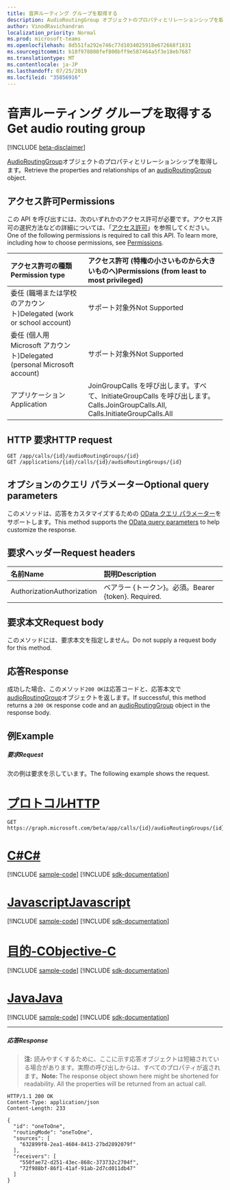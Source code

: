 ```yaml
---
title: 音声ルーティング グループを取得する
description: AudioRoutingGroup オブジェクトのプロパティとリレーションシップを取得します。
author: VinodRavichandran
localization_priority: Normal
ms.prod: microsoft-teams
ms.openlocfilehash: 8d551fa292e746c77d1034025918e672668f1831
ms.sourcegitcommit: b18f978808fef800bff9e587464a5f3e18eb7687
ms.translationtype: MT
ms.contentlocale: ja-JP
ms.lasthandoff: 07/25/2019
ms.locfileid: "35856916"
---
```

# <a name="get-audio-routing-group"></a><span data-ttu-id="e8168-103">音声ルーティング グループを取得する</span><span class="sxs-lookup"><span data-stu-id="e8168-103">Get audio routing group</span></span>

[!INCLUDE [beta-disclaimer](../../includes/beta-disclaimer.md)]

<span data-ttu-id="e8168-104">[AudioRoutingGroup](../resources/audioroutinggroup.md)オブジェクトのプロパティとリレーションシップを取得します。</span><span class="sxs-lookup"><span data-stu-id="e8168-104">Retrieve the properties and relationships of an [audioRoutingGroup](../resources/audioroutinggroup.md) object.</span></span>

## <a name="permissions"></a><span data-ttu-id="e8168-105">アクセス許可</span><span class="sxs-lookup"><span data-stu-id="e8168-105">Permissions</span></span>
<span data-ttu-id="e8168-p101">この API を呼び出すには、次のいずれかのアクセス許可が必要です。アクセス許可の選択方法などの詳細については、「[アクセス許可](/graph/permissions-reference)」を参照してください。</span><span class="sxs-lookup"><span data-stu-id="e8168-p101">One of the following permissions is required to call this API. To learn more, including how to choose permissions, see [Permissions](/graph/permissions-reference).</span></span>

| <span data-ttu-id="e8168-108">アクセス許可の種類</span><span class="sxs-lookup"><span data-stu-id="e8168-108">Permission type</span></span>                        | <span data-ttu-id="e8168-109">アクセス許可 (特権の小さいものから大きいものへ)</span><span class="sxs-lookup"><span data-stu-id="e8168-109">Permissions (from least to most privileged)</span></span> |
|:---------------------------------------|:--------------------------------------------|
| <span data-ttu-id="e8168-110">委任 (職場または学校のアカウント)</span><span class="sxs-lookup"><span data-stu-id="e8168-110">Delegated (work or school account)</span></span>     | <span data-ttu-id="e8168-111">サポート対象外</span><span class="sxs-lookup"><span data-stu-id="e8168-111">Not Supported</span></span>                               |
| <span data-ttu-id="e8168-112">委任 (個人用 Microsoft アカウント)</span><span class="sxs-lookup"><span data-stu-id="e8168-112">Delegated (personal Microsoft account)</span></span> | <span data-ttu-id="e8168-113">サポート対象外</span><span class="sxs-lookup"><span data-stu-id="e8168-113">Not Supported</span></span>                               |
| <span data-ttu-id="e8168-114">アプリケーション</span><span class="sxs-lookup"><span data-stu-id="e8168-114">Application</span></span>                            | <span data-ttu-id="e8168-115">JoinGroupCalls を呼び出します。すべて、InitiateGroupCalls を呼び出します。</span><span class="sxs-lookup"><span data-stu-id="e8168-115">Calls.JoinGroupCalls.All, Calls.InitiateGroupCalls.All</span></span> |

## <a name="http-request"></a><span data-ttu-id="e8168-116">HTTP 要求</span><span class="sxs-lookup"><span data-stu-id="e8168-116">HTTP request</span></span>
<!-- { "blockType": "ignored" } -->
```http
GET /app/calls/{id}/audioRoutingGroups/{id}
GET /applications/{id}/calls/{id}/audioRoutingGroups/{id}
```

## <a name="optional-query-parameters"></a><span data-ttu-id="e8168-117">オプションのクエリ パラメーター</span><span class="sxs-lookup"><span data-stu-id="e8168-117">Optional query parameters</span></span>
<span data-ttu-id="e8168-118">このメソッドは、応答をカスタマイズするための [OData クエリ パラメーター](/graph/query-parameters)をサポートします。</span><span class="sxs-lookup"><span data-stu-id="e8168-118">This method supports the [OData query parameters](/graph/query-parameters) to help customize the response.</span></span>

## <a name="request-headers"></a><span data-ttu-id="e8168-119">要求ヘッダー</span><span class="sxs-lookup"><span data-stu-id="e8168-119">Request headers</span></span>
| <span data-ttu-id="e8168-120">名前</span><span class="sxs-lookup"><span data-stu-id="e8168-120">Name</span></span>          | <span data-ttu-id="e8168-121">説明</span><span class="sxs-lookup"><span data-stu-id="e8168-121">Description</span></span>               |
|:--------------|:--------------------------|
| <span data-ttu-id="e8168-122">Authorization</span><span class="sxs-lookup"><span data-stu-id="e8168-122">Authorization</span></span> | <span data-ttu-id="e8168-p102">ベアラー {トークン}。必須。</span><span class="sxs-lookup"><span data-stu-id="e8168-p102">Bearer {token}. Required.</span></span> |

## <a name="request-body"></a><span data-ttu-id="e8168-125">要求本文</span><span class="sxs-lookup"><span data-stu-id="e8168-125">Request body</span></span>
<span data-ttu-id="e8168-126">このメソッドには、要求本文を指定しません。</span><span class="sxs-lookup"><span data-stu-id="e8168-126">Do not supply a request body for this method.</span></span>

## <a name="response"></a><span data-ttu-id="e8168-127">応答</span><span class="sxs-lookup"><span data-stu-id="e8168-127">Response</span></span>
<span data-ttu-id="e8168-128">成功した場合、このメソッド`200 OK`は応答コードと、応答本文で[audioRoutingGroup](../resources/audioroutinggroup.md)オブジェクトを返します。</span><span class="sxs-lookup"><span data-stu-id="e8168-128">If successful, this method returns a `200 OK` response code and an [audioRoutingGroup](../resources/audioroutinggroup.md) object in the response body.</span></span>

## <a name="example"></a><span data-ttu-id="e8168-129">例</span><span class="sxs-lookup"><span data-stu-id="e8168-129">Example</span></span>

##### <a name="request"></a><span data-ttu-id="e8168-130">要求</span><span class="sxs-lookup"><span data-stu-id="e8168-130">Request</span></span>
<span data-ttu-id="e8168-131">次の例は要求を示しています。</span><span class="sxs-lookup"><span data-stu-id="e8168-131">The following example shows the request.</span></span>


# <a name="httptabhttp"></a>[<span data-ttu-id="e8168-132">プロトコル</span><span class="sxs-lookup"><span data-stu-id="e8168-132">HTTP</span></span>](#tab/http)
<!-- {
  "blockType": "request",
  "name": "get-audioRoutingGroup"
}-->
```http
GET https://graph.microsoft.com/beta/app/calls/{id}/audioRoutingGroups/{id}
```
# <a name="ctabcsharp"></a>[<span data-ttu-id="e8168-133">C#</span><span class="sxs-lookup"><span data-stu-id="e8168-133">C#</span></span>](#tab/csharp)
[!INCLUDE [sample-code](../includes/snippets/csharp/get-audioroutinggroup-csharp-snippets.md)]
[!INCLUDE [sdk-documentation](../includes/snippets/snippets-sdk-documentation-link.md)]

# <a name="javascripttabjavascript"></a>[<span data-ttu-id="e8168-134">Javascript</span><span class="sxs-lookup"><span data-stu-id="e8168-134">Javascript</span></span>](#tab/javascript)
[!INCLUDE [sample-code](../includes/snippets/javascript/get-audioroutinggroup-javascript-snippets.md)]
[!INCLUDE [sdk-documentation](../includes/snippets/snippets-sdk-documentation-link.md)]

# <a name="objective-ctabobjc"></a>[<span data-ttu-id="e8168-135">目的-C</span><span class="sxs-lookup"><span data-stu-id="e8168-135">Objective-C</span></span>](#tab/objc)
[!INCLUDE [sample-code](../includes/snippets/objc/get-audioroutinggroup-objc-snippets.md)]
[!INCLUDE [sdk-documentation](../includes/snippets/snippets-sdk-documentation-link.md)]

# <a name="javatabjava"></a>[<span data-ttu-id="e8168-136">Java</span><span class="sxs-lookup"><span data-stu-id="e8168-136">Java</span></span>](#tab/java)
[!INCLUDE [sample-code](../includes/snippets/java/get-audioroutinggroup-java-snippets.md)]
[!INCLUDE [sdk-documentation](../includes/snippets/snippets-sdk-documentation-link.md)]

---


##### <a name="response"></a><span data-ttu-id="e8168-137">応答</span><span class="sxs-lookup"><span data-stu-id="e8168-137">Response</span></span>

> <span data-ttu-id="e8168-p103">**注:** 読みやすくするために、ここに示す応答オブジェクトは短縮されている場合があります。実際の呼び出しからは、すべてのプロパティが返されます。</span><span class="sxs-lookup"><span data-stu-id="e8168-p103">**Note:** The response object shown here might be shortened for readability. All the properties will be returned from an actual call.</span></span>

<!-- {
  "blockType": "response",
  "truncated": true,
  "@odata.type": "microsoft.graph.audioRoutingGroup"
} -->
```http
HTTP/1.1 200 OK
Content-Type: application/json
Content-Length: 233

{
  "id": "oneToOne",
  "routingMode": "oneToOne",
  "sources": [
    "632899f8-2ea1-4604-8413-27bd2892079f"
  ],
  "receivers": [
    "550fae72-d251-43ec-868c-373732c2704f",
    "72f988bf-86f1-41af-91ab-2d7cd011db47"
  ]
}
```

<!-- uuid: 8fcb5dbc-d5aa-4681-8e31-b001d5168d79
2015-10-25 14:57:30 UTC -->
<!--
{
  "type": "#page.annotation",
  "description": "Get audioRoutingGroup",
  "keywords": "",
  "section": "documentation",
  "tocPath": "",
  "suppressions": [
  ]
}
-->
